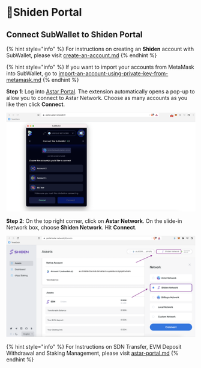 # Shiden Portal

## Connect SubWallet to Shiden Portal

{% hint style="info" %}
For instructions on creating an **Shiden** account with SubWallet, please visit [create-an-account.md](../user-guide/create-an-account.md "mention")
{% endhint %}

{% hint style="info" %}
If you want to import your accounts from MetaMask into SubWallet, go to [import-an-account-using-private-key-from-metamask.md](../user-guide/import-and-restore-an-account/import-an-account-using-private-key-from-metamask.md "mention")
{% endhint %}

**Step 1**: Log into [Astar Portal](https://portal.astar.network/#/assets). The extension automatically opens a pop-up to allow you to connect to Astar Network. Choose as many accounts as you like then click **Connect**.

![](<../.gitbook/assets/Screen Shot 2022-04-22 at 14.28.13.png>)

**Step 2**: On the top right corner, click on **Astar Network**. On the slide-in Network box, choose **Shiden Network**. Hit **Connect**.

![](../.gitbook/assets/shiden1.png)

{% hint style="info" %}
For Instructions on SDN Transfer, EVM Deposit Withdrawal and Staking Management, please visit [astar-portal.md](astar-portal.md "mention")
{% endhint %}

